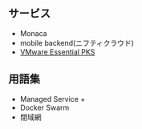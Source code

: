 ## サービス
* Monaca
* mobile backend(ニフティクラウド)
* [VMware Essential PKS](https://www.publickey1.jp/blog/19/vmware_essential_pkskubernetes.html)

## 用語集
* Managed Service
	+ 
* Docker Swarm
* 閉域網